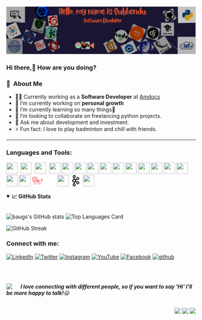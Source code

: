 <img src="images/git_bnr.png"></img>
### Hi there,👋 How are you doing?

### :space_invader: &nbsp;About Me

- 🧑‍💻  Currently working as a **Software Developer** at [Amdocs](https://www.amdocs.com/) 
- 🔭 I’m currently working on **personal growth**
- 🌱 I’m currently learning so many things🤣 
- 👯 I’m looking to collaborate on freelancing python projects.
- 💬 Ask me about development and investment.
- ⚡ Fun fact: I love to play badminton and chill with friends.

<hr/>

### Languages and Tools:
<a href = "https://www.python.org/" target="_blank"><img src="https://img.icons8.com/color/48/000000/python--v2.png" style="width:30px;height:30px;" /></a>&nbsp;
<a href = "https://www.python.org/" target="_blank"><img src="https://img.icons8.com/color/48/000000/amazon-web-services.png" style="width:30px;height:30px;" /></a>&nbsp;
<a href = "https://www.python.org/" target="_blank"><img src="https://img.icons8.com/color/48/000000/mongodb.png" style="width:30px;height:30px;" /></a>&nbsp;
<img src="https://img.icons8.com/fluency/48/000000/mysql-logo.png" style="width:30px;height:30px;" />
<img src="https://img.icons8.com/color/48/000000/api-settings.png" style="width:30px;height:30px;" />
<img src="https://img.icons8.com/ios/50/000000/flask.png" style="width:30px;height:30px;" />
<img src="https://img.icons8.com/material-outlined/48/000000/django.png" style="width:30px;height:30px;" />
<img src="https://img.icons8.com/color/48/000000/nodejs.png" style="width:30px;height:30px;" />
<img src="https://img.icons8.com/color/48/000000/javascript--v2.png" style="width:30px;height:30px;" />
<img src="https://img.icons8.com/color/48/000000/git.png" style="width:30px;height:30px;" />
<img src="https://img.icons8.com/color/48/000000/gitlab.png" style="width:30px;height:30px;" />
<img src="https://img.icons8.com/ios-filled/50/000000/github.png" style="width:30px;height:30px;" />
<img src="https://img.icons8.com/fluency/48/000000/chatbot.png" style="width:30px;height:30px;" />
<img src="https://img.icons8.com/color/48/000000/heroku.png" style="width:30px;height:30px;" />
<img src="https://img.icons8.com/color/48/000000/jenkins.png" style="width:30px;height:30px;" />
<img src="https://img.icons8.com/external-tal-revivo-shadow-tal-revivo/48/000000/external-data-visualization-and-monitoring-with-support-for-graphite-and-influxdb-logo-shadow-tal-revivo.png" style="width:30px;height:30px;" />
<img src = "images/telegraf.png" style="width:30px;height:30px;" />
<img src = "images/influx.png" style="width:30px;height:30px;" />
<img src="https://img.icons8.com/color/48/000000/prometheus-app.png" style="width:30px;height:30px;" />
<img src = "images/kafka.png" style="width:30px;height:30px;"  />
<img src="https://img.icons8.com/fluency/48/000000/docker.png" style="width:30px;height:30px;" />

<details open>
  <summary><b>📈&nbsp;GitHub Stats</b></summary>
  <br/>

<!-- &hide=stars,commits,prs,issues,contribs -->
![baugs's GitHub stats](https://github-readme-stats.vercel.app/api?username=subhendu01&show_icons=true&theme=merko&hide=contribs)  ![Top Languages Card](https://github-readme-stats.vercel.app/api/top-langs/?username=subhendu01&layout=compact&theme=merko)
     
![GitHub Streak](https://github-readme-streak-stats.herokuapp.com?user=subhendu01&theme=merko&hide_border=true)
<!-- ?hide=language1,language2 -->
</details>

### Connect with me:

<p align="left">
<a href = "https://www.linkedin.com/in/subhendusekhar/" target="_blank"><img src="https://img.icons8.com/fluent/48/000000/linkedin.png" title="LinkedIn" /></a>
<a href = "https://twitter.com/Subhendu__7" target="_blank"><img src="https://img.icons8.com/fluent/48/000000/twitter.png" title="Twitter" /></a>
<a href = "https://www.instagram.com/__baugs__7/" target="_blank"><img src="https://img.icons8.com/fluent/48/000000/instagram-new.png" title="Instagram" /></a>
<a href = "https://www.youtube.com/channel/UCGBxU0uPeEMDU3PkpleQaoA" target="_blank"><img src="https://img.icons8.com/color/48/000000/youtube-play.png" title="YouTube" /></a>
<a href = "https://www.facebook.com/subhendusekhar.baug/" target="_blank"><img src="https://img.icons8.com/color/48/000000/facebook.png" title="Facebook" /></a>
<a href="https://github.com/subhendu01" target="_blank"><img src="https://img.icons8.com/material-rounded/48/000000/github.png" title="github" /></a>
</p>
<br/><br/>

<img align="left" src="https://img.icons8.com/color/48/000000/conference-call--v2.png" width="30" /> &nbsp;&nbsp;<em><b>I love connecting with different people, so if you want to say '**Hi**' I'll be more happy to talk!</b>😃</em>
<br/><br/>

<p align="right">
<img src="https://komarev.com/ghpvc/?username=subhendu01&style=plastic&label=Views" />
<img src="https://badges.pufler.dev/visits/subhendu01/subhendu01?color=black&logo=github" />
<img src="https://img.shields.io/github/followers/subhendu01?label=Followers" />
</p>